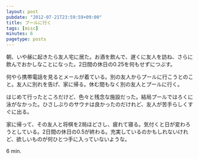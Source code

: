 ```yaml
---
layout: post
pubdate: "2012-07-21T23:59:59+09:00"
title: プールに行く
tags: [misc]
minutes: 6
pagetype: posts
---
```

朝、いや昼に起きたら友人宅に居た。お酒を飲んで、遅くに友人を訪ね、さらに飲んでおかしなことになった。2日間の休日の0.25を何もせずにつぶす。

何やら携帯電話を見るとメールが着ている。別の友人からプールに行こうとのこと。友人に別れを告げ、家に帰る。休む間もなく別の友人とプールに行く。

はじめて行ったところだけど、色々と残念な施設だった。結局プールではろくに泳がなかった。ひさしぶりのサウナは良かったのだけれど、友人が苦手らしくすぐに出る。

家に帰って、その友人と将棋を2局ほどさし、疲れて寝る。気付くと日が変わろうとしている。2日間の休日の0.5が終わる。充実しているのかもしれないけれど、欲しいものが何ひとつ手に入っていないような。

6 min.
